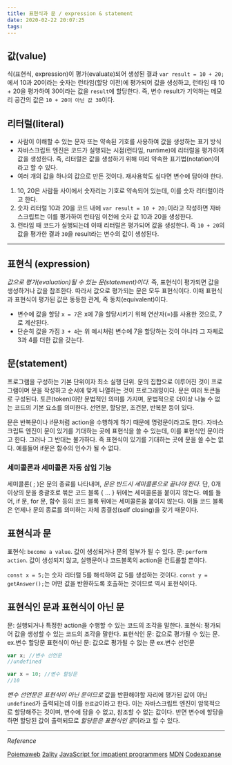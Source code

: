 ```yaml
---
title: 표현식과 문 / expression & statement
date: 2020-02-22 20:07:25
tags:
---
```


## 값(value)

식(표현식, expression)이 평가(evaluate)되어 생성된 결과
`var result = 10 + 20;`에서 10과 20이라는 숫자는 런타임(할당 이전)에 평가되어 값을 생성하고, 런타임 때 10 + 20을 평가하여 30이라는 값을 `result`에 할당한다. 즉, 변수 result가 기억하는 메모리 공간의 값은 `10 + 20이 아닌 값 30`이다.

## 리터럴(literal)

- 사람이 이해할 수 있는 문자 또는 약속된 기호를 사용하여 값을 생성하는 표기 방식
- 자바스크립트 엔진은 코드가 실행되는 시점(런타임, runtime)에 리터럴을 평가하여 값을 생성한다. 즉, 리터럴은 값을 생성하기 위해 미리 약속한 표기법(notation)이라고 할 수 있다.
- 여러 개의 값을 하나의 값으로 만든 것이다. 재사용학도 싶다면 변수에 담아야 한다.

1. 10, 20은 사람들 사이에서 숫자리는 기호로 약속되어 있는데, 이를 숫자 리터럴이라고 한다.
2. 숫자 리터럴 10과 20을 코드 내에 `var result = 10 + 20;`이라고 작성하면 자바스크립트는 이를 평가하여 런타임 이전에 숫자 값 10과 20을 생성한다.
3. 런타임 때 코드가 실행되는데 이때 리터럴은 평가되어 값을 생성한다. 즉 `10 + 20`의 값을 평가한 결과 `30`을 result라는 변수의 값이 생성된다.

---

## 표현식 (expression)

_값으로 평가(evaluation)될 수 있는 문(statement)이다._ 즉, 표현식이 평가되면 값을 생성하거나 값을 참조한다. 따라서 값으로 평가되는 문은 모두 표현식이다. 이때 표현식과 표현식이 평가된 값은 동등한 관계, 즉 동치(equivalent)이다.

- 변수에 값을 할당
  `x = 7`은 x에 7을 할당시키기 위해 연산자(=)를 사용한 것으로, 7로 계산된다.
- 단순히 값을 가짐
  `3 + 4`는 위 예시처럼 변수에 7을 할당하는 것이 아니라 그 자체로 3과 4를 더한 값을 갖는다.

## 문(statement)

프로그램을 구성하는 기본 단위이자 최소 실행 단위. 문의 집합으로 이루어진 것이 프로그램이며 문을 작성하고 순서에 맞게 나열하는 것이 프로그래밍이다. 문은 여러 토큰들로 구성된다. 토큰(token)이란 문법적인 의미를 가지며, 문법적으로 더이상 나눌 수 없는 코드의 기본 요소를 의미한다. 선언문, 할당문, 조건문, 반복문 등이 있다.

문은 반복문이나 if문처럼 action을 수행하게 하기 때문에 명령문이라고도 한다.
자바스크립트 엔진이 문이 있기를 기대하는 곳에 표현식을 쓸 수 있는데, 이를 표현식인 문이라고 한다. 그러나 그 반대는 불가하다. 즉 표현식이 있기를 기대하는 곳에 문을 쓸 수는 없다. 예를들어 if문은 함수의 인수가 될 수 없다.

### 세미콜론과 세미콜론 자동 삽입 기능

세미콜론( ; )은 문의 종료를 나타내며, _문은 반드시 세미콜론으로 끝나야 한다._
단, 0개 이상의 문을 중괄호로 묶은 코드 블록 { … } 뒤에는 세미콜론을 붙이지 않는다. 예를 들어, if 문, for 문, 함수 등의 코드 블록 뒤에는 세미콜론을 붙이지 않는다. 이들 코드 블록은 언제나 문의 종료를 의미하는 자체 종결성(self closing)을 갖기 때문이다.

## 표현식과 문

표현식: `become a value`. 값이 생성되거나 문의 일부가 될 수 있다.
문: `perform action`. 값이 생성되지 않고, 실행문이나 코드블록의 action을 컨트롤할 뿐이다.

`const x = 5;`는 숫자 리터럴 5를 해석하여 값 5를 생성하는 것이다.
`const y = getAnswer();`는 어떤 값을 반환하도록 호출하는 것이므로 역시 표현식이다.

## 표현식인 문과 표현식이 아닌 문

문: 실행되거나 특정한 action을 수행할 수 있는 코드의 조각을 말한다.
표현식: 평가되어 값을 생성할 수 있는 코드의 조각을 말한다.
표현식인 문: 값으로 평가될 수 있는 문. ex.변수 할당문
표현식이 아닌 문: 값으로 평가될 수 없는 문 ex.변수 선언문

```javascript
var x; //변수 선언문
//undefined

var x = 10; //변수 할당문
//10
```

_변수 선언문은 표현식이 아닌 문이므로_ 값을 반환해야할 자리에 평가된 값이 아닌 `undefined`가 출력되는데 이를 `완료값`이라고 한다. 이는 자바스크립트 엔진이 암묵적으로 할당해주는 것이며, 변수에 담을 수 없고, 참조할 수 없는 값이다. 반면 변수에 할당을 하면 할당된 값이 출력되므로 *할당문은 표현식인 문*이라고 할 수 있다.

---

_Reference_

[Poiemaweb](https://poiemaweb.com/fastcampus/expression)
[2ality](https://2ality.com/2012/09/expressions-vs-statements.html)
[JavaScript for impatient programmers](https://exploringjs.com/impatient-js/ch_syntax.html#statement-vs-expression)
[MDN](https://developer.mozilla.org/ko/docs/Web/JavaScript/Guide/Expressions_and_Operators)
[Codexpanse](https://www.youtube.com/watch?v=WVyCrI1cHi8)
